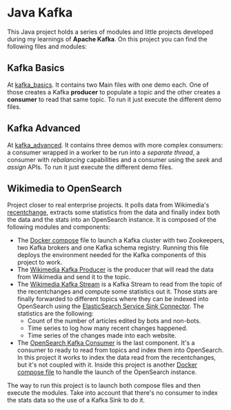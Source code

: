 # Java Kafka

This Java project holds a series of modules and little projects developed during my learnings of
**Apache Kafka**. On this project you can find the following files and modules:

## Kafka Basics

At [kafka_basics](./kafka_basics). It contains two Main files with one demo each. One of those
creates a Kafka **producer** to populate a topic and the other creates a **consumer** to read that
same topic. To run it just execute the different demo files.

## Kafka Advanced

At [kafka_advanced](./kafka_advanced). It contains three demos with more complex consumers: a
consumer wrapped in a worker to be run into a _separate thread_, a consumer with _rebalancing_
capabilities and a consumer using the _seek_ and _assign_ APIs. To run it just execute the 
different demo files.

## Wikimedia to OpenSearch

Project closer to real enterprise projects. It polls data from Wikimedia's [recentchange](https://www.mediawiki.org/wiki/API:RecentChanges),
extracts some statistics from
the data and finally index both the data and the stats into an OpenSearch instance. It is
composed of the following modules and components:

* The [Docker compose](./docker-compose.yml) file to launch a Kafka cluster with two Zookeepers, 
two Kafka brokers and one Kafka schema registry. Running this file deploys the environment needed
for the Kafka components of this project to work.
* The [Wikimedia Kafka Producer](./wikimedia_kafka_producer) is the producer that will read the
data from Wikimedia and send it to the topic.
* The [Wikimedia Kafka Stream](./wikimedia_kafka_stream) is a Kafka Stream to read from the topic
of the recentchanges and compute some statistics out it. Those stats are finally forwarded to different topics where they can be indexed into OpenSearch using the [ElasticSearch Service Sink Connector](https://docs.confluent.io/kafka-connectors/elasticsearch/current/overview.html).
  The statistics are the following:
  * Count of the number of articles edited by bots and non-bots.
  * Time series to log how many recent changes happened.
  * Time series of the changes made into each website.
* The [OpenSearch Kafka Consumer](./opensearch_kafka_consumer) is the last component. It's a consumer
to ready to read from topics and index them into OpenSearch. In this project it works to index the data
read from the recentchanges, but it's not coupled with it. Inside this project is another [Docker compose file](./opensearch_kafka_consumer/docker-compose.yml)
to handle the launch of the OpenSearch instance.

The way to run this project is to launch both compose files and then execute the modules. Take into account
that there's no consumer to index the stats data so the use of a Kafka Sink to do it.